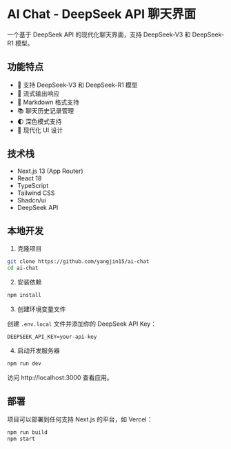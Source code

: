 # AI Chat - DeepSeek API 聊天界面

一个基于 DeepSeek API 的现代化聊天界面，支持 DeepSeek-V3 和 DeepSeek-R1 模型。

## 功能特点

- 🎯 支持 DeepSeek-V3 和 DeepSeek-R1 模型
- 💬 流式输出响应
- 📝 Markdown 格式支持
- 📚 聊天历史记录管理
- 🌓 深色模式支持
- 💅 现代化 UI 设计

## 技术栈

- Next.js 13 (App Router)
- React 18
- TypeScript
- Tailwind CSS
- Shadcn/ui
- DeepSeek API

## 本地开发

1. 克隆项目

```bash
git clone https://github.com/yangjin15/ai-chat
cd ai-chat
```

2. 安装依赖

```bash
npm install
```

3. 创建环境变量文件

创建 `.env.local` 文件并添加你的 DeepSeek API Key：

```env
DEEPSEEK_API_KEY=your-api-key
```

4. 启动开发服务器

```bash
npm run dev
```

访问 http://localhost:3000 查看应用。

## 部署

项目可以部署到任何支持 Next.js 的平台，如 Vercel：

```bash
npm run build
npm start
```
